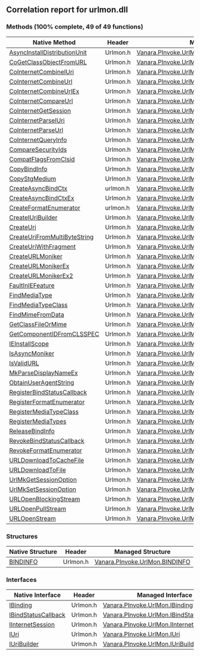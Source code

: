 ## Correlation report for urlmon.dll  
### Methods (100% complete, 49 of 49 functions)  
Native Method | Header | Managed Method  
--- | --- | ---  
[AsyncInstallDistributionUnit](https://www.google.com/search?num=5&q=AsyncInstallDistributionUnit+site%3Amicrosoft.com) | Urlmon.h | [Vanara.PInvoke.UrlMon.AsyncInstallDistributionUnit](https://github.com/dahall/Vanara/search?l=C%23&q=AsyncInstallDistributionUnit)  
[CoGetClassObjectFromURL](https://www.google.com/search?num=5&q=CoGetClassObjectFromURL+site%3Amicrosoft.com) | Urlmon.h | [Vanara.PInvoke.UrlMon.CoGetClassObjectFromURL](https://github.com/dahall/Vanara/search?l=C%23&q=CoGetClassObjectFromURL)  
[CoInternetCombineIUri](https://www.google.com/search?num=5&q=CoInternetCombineIUri+site%3Amicrosoft.com) | Urlmon.h | [Vanara.PInvoke.UrlMon.CoInternetCombineIUri](https://github.com/dahall/Vanara/search?l=C%23&q=CoInternetCombineIUri)  
[CoInternetCombineUrl](https://www.google.com/search?num=5&q=CoInternetCombineUrl+site%3Amicrosoft.com) | Urlmon.h | [Vanara.PInvoke.UrlMon.CoInternetCombineUrl](https://github.com/dahall/Vanara/search?l=C%23&q=CoInternetCombineUrl)  
[CoInternetCombineUrlEx](https://www.google.com/search?num=5&q=CoInternetCombineUrlEx+site%3Amicrosoft.com) | Urlmon.h | [Vanara.PInvoke.UrlMon.CoInternetCombineUrlEx](https://github.com/dahall/Vanara/search?l=C%23&q=CoInternetCombineUrlEx)  
[CoInternetCompareUrl](https://www.google.com/search?num=5&q=CoInternetCompareUrl+site%3Amicrosoft.com) | Urlmon.h | [Vanara.PInvoke.UrlMon.CoInternetCompareUrl](https://github.com/dahall/Vanara/search?l=C%23&q=CoInternetCompareUrl)  
[CoInternetGetSession](https://www.google.com/search?num=5&q=CoInternetGetSession+site%3Amicrosoft.com) | Urlmon.h | [Vanara.PInvoke.UrlMon.CoInternetGetSession](https://github.com/dahall/Vanara/search?l=C%23&q=CoInternetGetSession)  
[CoInternetParseIUri](https://www.google.com/search?num=5&q=CoInternetParseIUri+site%3Amicrosoft.com) | Urlmon.h | [Vanara.PInvoke.UrlMon.CoInternetParseIUri](https://github.com/dahall/Vanara/search?l=C%23&q=CoInternetParseIUri)  
[CoInternetParseUrl](https://www.google.com/search?num=5&q=CoInternetParseUrl+site%3Amicrosoft.com) | Urlmon.h | [Vanara.PInvoke.UrlMon.CoInternetParseUrl](https://github.com/dahall/Vanara/search?l=C%23&q=CoInternetParseUrl)  
[CoInternetQueryInfo](https://www.google.com/search?num=5&q=CoInternetQueryInfo+site%3Amicrosoft.com) | Urlmon.h | [Vanara.PInvoke.UrlMon.CoInternetQueryInfo](https://github.com/dahall/Vanara/search?l=C%23&q=CoInternetQueryInfo)  
[CompareSecurityIds](https://www.google.com/search?num=5&q=CompareSecurityIds+site%3Amicrosoft.com) | Urlmon.h | [Vanara.PInvoke.UrlMon.CompareSecurityIds](https://github.com/dahall/Vanara/search?l=C%23&q=CompareSecurityIds)  
[CompatFlagsFromClsid](https://www.google.com/search?num=5&q=CompatFlagsFromClsid+site%3Amicrosoft.com) | Urlmon.h | [Vanara.PInvoke.UrlMon.CompatFlagsFromClsid](https://github.com/dahall/Vanara/search?l=C%23&q=CompatFlagsFromClsid)  
[CopyBindInfo](https://www.google.com/search?num=5&q=CopyBindInfo+site%3Amicrosoft.com) | Urlmon.h | [Vanara.PInvoke.UrlMon.CopyBindInfo](https://github.com/dahall/Vanara/search?l=C%23&q=CopyBindInfo)  
[CopyStgMedium](https://www.google.com/search?num=5&q=CopyStgMedium+site%3Amicrosoft.com) | Urlmon.h | [Vanara.PInvoke.UrlMon.CopyStgMedium](https://github.com/dahall/Vanara/search?l=C%23&q=CopyStgMedium)  
[CreateAsyncBindCtx](http://msdn2.microsoft.com/en-us/library/0c79b61b-d3d6-48fd-aaee-21cddad09208) | urlmon.h | [Vanara.PInvoke.UrlMon.CreateAsyncBindCtx](https://github.com/dahall/Vanara/search?l=C%23&q=CreateAsyncBindCtx)  
[CreateAsyncBindCtxEx](https://www.google.com/search?num=5&q=CreateAsyncBindCtxEx+site%3Amicrosoft.com) | Urlmon.h | [Vanara.PInvoke.UrlMon.CreateAsyncBindCtxEx](https://github.com/dahall/Vanara/search?l=C%23&q=CreateAsyncBindCtxEx)  
[CreateFormatEnumerator](http://msdn2.microsoft.com/en-us/library/302418e5-48b6-46ee-bb96-2a8170c4af5e) | urlmon.h | [Vanara.PInvoke.UrlMon.CreateFormatEnumerator](https://github.com/dahall/Vanara/search?l=C%23&q=CreateFormatEnumerator)  
[CreateIUriBuilder](https://www.google.com/search?num=5&q=CreateIUriBuilder+site%3Amicrosoft.com) | Urlmon.h | [Vanara.PInvoke.UrlMon.CreateIUriBuilder](https://github.com/dahall/Vanara/search?l=C%23&q=CreateIUriBuilder)  
[CreateUri](https://www.google.com/search?num=5&q=CreateUri+site%3Amicrosoft.com) | Urlmon.h | [Vanara.PInvoke.UrlMon.CreateUri](https://github.com/dahall/Vanara/search?l=C%23&q=CreateUri)  
[CreateUriFromMultiByteString](https://www.google.com/search?num=5&q=CreateUriFromMultiByteString+site%3Amicrosoft.com) | Urlmon.h | [Vanara.PInvoke.UrlMon.CreateUriFromMultiByteString](https://github.com/dahall/Vanara/search?l=C%23&q=CreateUriFromMultiByteString)  
[CreateUriWithFragment](https://www.google.com/search?num=5&q=CreateUriWithFragment+site%3Amicrosoft.com) | Urlmon.h | [Vanara.PInvoke.UrlMon.CreateUriWithFragment](https://github.com/dahall/Vanara/search?l=C%23&q=CreateUriWithFragment)  
[CreateURLMoniker](https://www.google.com/search?num=5&q=CreateURLMoniker+site%3Amicrosoft.com) | Urlmon.h | [Vanara.PInvoke.UrlMon.CreateURLMoniker](https://github.com/dahall/Vanara/search?l=C%23&q=CreateURLMoniker)  
[CreateURLMonikerEx](https://www.google.com/search?num=5&q=CreateURLMonikerEx+site%3Amicrosoft.com) | Urlmon.h | [Vanara.PInvoke.UrlMon.CreateURLMonikerEx](https://github.com/dahall/Vanara/search?l=C%23&q=CreateURLMonikerEx)  
[CreateURLMonikerEx2](https://www.google.com/search?num=5&q=CreateURLMonikerEx2+site%3Amicrosoft.com) | Urlmon.h | [Vanara.PInvoke.UrlMon.CreateURLMonikerEx2](https://github.com/dahall/Vanara/search?l=C%23&q=CreateURLMonikerEx2)  
[FaultInIEFeature](https://www.google.com/search?num=5&q=FaultInIEFeature+site%3Amicrosoft.com) | Urlmon.h | [Vanara.PInvoke.UrlMon.FaultInIEFeature](https://github.com/dahall/Vanara/search?l=C%23&q=FaultInIEFeature)  
[FindMediaType](https://www.google.com/search?num=5&q=FindMediaType+site%3Amicrosoft.com) | Urlmon.h | [Vanara.PInvoke.UrlMon.FindMediaType](https://github.com/dahall/Vanara/search?l=C%23&q=FindMediaType)  
[FindMediaTypeClass](https://www.google.com/search?num=5&q=FindMediaTypeClass+site%3Amicrosoft.com) | Urlmon.h | [Vanara.PInvoke.UrlMon.FindMediaTypeClass](https://github.com/dahall/Vanara/search?l=C%23&q=FindMediaTypeClass)  
[FindMimeFromData](https://www.google.com/search?num=5&q=FindMimeFromData+site%3Amicrosoft.com) | Urlmon.h | [Vanara.PInvoke.UrlMon.FindMimeFromData](https://github.com/dahall/Vanara/search?l=C%23&q=FindMimeFromData)  
[GetClassFileOrMime](https://www.google.com/search?num=5&q=GetClassFileOrMime+site%3Amicrosoft.com) | Urlmon.h | [Vanara.PInvoke.UrlMon.GetClassFileOrMime](https://github.com/dahall/Vanara/search?l=C%23&q=GetClassFileOrMime)  
[GetComponentIDFromCLSSPEC](https://www.google.com/search?num=5&q=GetComponentIDFromCLSSPEC+site%3Amicrosoft.com) | Urlmon.h | [Vanara.PInvoke.UrlMon.GetComponentIDFromCLSSPEC](https://github.com/dahall/Vanara/search?l=C%23&q=GetComponentIDFromCLSSPEC)  
[IEInstallScope](https://www.google.com/search?num=5&q=IEInstallScope+site%3Amicrosoft.com) | Urlmon.h | [Vanara.PInvoke.UrlMon.IEInstallScope](https://github.com/dahall/Vanara/search?l=C%23&q=IEInstallScope)  
[IsAsyncMoniker](https://www.google.com/search?num=5&q=IsAsyncMoniker+site%3Amicrosoft.com) | Urlmon.h | [Vanara.PInvoke.UrlMon.IsAsyncMoniker](https://github.com/dahall/Vanara/search?l=C%23&q=IsAsyncMoniker)  
[IsValidURL](https://www.google.com/search?num=5&q=IsValidURL+site%3Amicrosoft.com) | Urlmon.h | [Vanara.PInvoke.UrlMon.IsValidURL](https://github.com/dahall/Vanara/search?l=C%23&q=IsValidURL)  
[MkParseDisplayNameEx](https://www.google.com/search?num=5&q=MkParseDisplayNameEx+site%3Amicrosoft.com) | Urlmon.h | [Vanara.PInvoke.UrlMon.MkParseDisplayNameEx](https://github.com/dahall/Vanara/search?l=C%23&q=MkParseDisplayNameEx)  
[ObtainUserAgentString](https://www.google.com/search?num=5&q=ObtainUserAgentString+site%3Amicrosoft.com) | Urlmon.h | [Vanara.PInvoke.UrlMon.ObtainUserAgentString](https://github.com/dahall/Vanara/search?l=C%23&q=ObtainUserAgentString)  
[RegisterBindStatusCallback](https://www.google.com/search?num=5&q=RegisterBindStatusCallback+site%3Amicrosoft.com) | Urlmon.h | [Vanara.PInvoke.UrlMon.RegisterBindStatusCallback](https://github.com/dahall/Vanara/search?l=C%23&q=RegisterBindStatusCallback)  
[RegisterFormatEnumerator](https://www.google.com/search?num=5&q=RegisterFormatEnumerator+site%3Amicrosoft.com) | Urlmon.h | [Vanara.PInvoke.UrlMon.RegisterFormatEnumerator](https://github.com/dahall/Vanara/search?l=C%23&q=RegisterFormatEnumerator)  
[RegisterMediaTypeClass](https://www.google.com/search?num=5&q=RegisterMediaTypeClass+site%3Amicrosoft.com) | Urlmon.h | [Vanara.PInvoke.UrlMon.RegisterMediaTypeClass](https://github.com/dahall/Vanara/search?l=C%23&q=RegisterMediaTypeClass)  
[RegisterMediaTypes](https://www.google.com/search?num=5&q=RegisterMediaTypes+site%3Amicrosoft.com) | Urlmon.h | [Vanara.PInvoke.UrlMon.RegisterMediaTypes](https://github.com/dahall/Vanara/search?l=C%23&q=RegisterMediaTypes)  
[ReleaseBindInfo](https://www.google.com/search?num=5&q=ReleaseBindInfo+site%3Amicrosoft.com) | Urlmon.h | [Vanara.PInvoke.UrlMon.ReleaseBindInfo](https://github.com/dahall/Vanara/search?l=C%23&q=ReleaseBindInfo)  
[RevokeBindStatusCallback](https://www.google.com/search?num=5&q=RevokeBindStatusCallback+site%3Amicrosoft.com) | Urlmon.h | [Vanara.PInvoke.UrlMon.RevokeBindStatusCallback](https://github.com/dahall/Vanara/search?l=C%23&q=RevokeBindStatusCallback)  
[RevokeFormatEnumerator](https://www.google.com/search?num=5&q=RevokeFormatEnumerator+site%3Amicrosoft.com) | Urlmon.h | [Vanara.PInvoke.UrlMon.RevokeFormatEnumerator](https://github.com/dahall/Vanara/search?l=C%23&q=RevokeFormatEnumerator)  
[URLDownloadToCacheFile](https://www.google.com/search?num=5&q=URLDownloadToCacheFileA+site%3Amicrosoft.com) | Urlmon.h | [Vanara.PInvoke.UrlMon.URLDownloadToCacheFile](https://github.com/dahall/Vanara/search?l=C%23&q=URLDownloadToCacheFile)  
[URLDownloadToFile](https://www.google.com/search?num=5&q=URLDownloadToFileA+site%3Amicrosoft.com) | Urlmon.h | [Vanara.PInvoke.UrlMon.URLDownloadToFile](https://github.com/dahall/Vanara/search?l=C%23&q=URLDownloadToFile)  
[UrlMkGetSessionOption](https://www.google.com/search?num=5&q=UrlMkGetSessionOption+site%3Amicrosoft.com) | Urlmon.h | [Vanara.PInvoke.UrlMon.UrlMkGetSessionOption](https://github.com/dahall/Vanara/search?l=C%23&q=UrlMkGetSessionOption)  
[UrlMkSetSessionOption](https://www.google.com/search?num=5&q=UrlMkSetSessionOption+site%3Amicrosoft.com) | Urlmon.h | [Vanara.PInvoke.UrlMon.UrlMkSetSessionOption](https://github.com/dahall/Vanara/search?l=C%23&q=UrlMkSetSessionOption)  
[URLOpenBlockingStream](https://www.google.com/search?num=5&q=URLOpenBlockingStreamA+site%3Amicrosoft.com) | Urlmon.h | [Vanara.PInvoke.UrlMon.URLOpenBlockingStream](https://github.com/dahall/Vanara/search?l=C%23&q=URLOpenBlockingStream)  
[URLOpenPullStream](https://www.google.com/search?num=5&q=URLOpenPullStreamA+site%3Amicrosoft.com) | Urlmon.h | [Vanara.PInvoke.UrlMon.URLOpenPullStream](https://github.com/dahall/Vanara/search?l=C%23&q=URLOpenPullStream)  
[URLOpenStream](https://www.google.com/search?num=5&q=URLOpenStreamA+site%3Amicrosoft.com) | Urlmon.h | [Vanara.PInvoke.UrlMon.URLOpenStream](https://github.com/dahall/Vanara/search?l=C%23&q=URLOpenStream)  
### Structures  
Native Structure | Header | Managed Structure  
--- | --- | ---  
[BINDINFO](https://www.google.com/search?num=5&q=BINDINFO+site%3Amicrosoft.com) | Urlmon.h | [Vanara.PInvoke.UrlMon.BINDINFO](https://github.com/dahall/Vanara/search?l=C%23&q=BINDINFO)  
### Interfaces  
Native Interface | Header | Managed Interface  
--- | --- | ---  
[IBinding](https://www.google.com/search?num=5&q=IBinding+site%3Amicrosoft.com) | Urlmon.h | [Vanara.PInvoke.UrlMon.IBinding](https://github.com/dahall/Vanara/search?l=C%23&q=IBinding)  
[IBindStatusCallback](https://www.google.com/search?num=5&q=IBindStatusCallback+site%3Amicrosoft.com) | Urlmon.h | [Vanara.PInvoke.UrlMon.IBindStatusCallback](https://github.com/dahall/Vanara/search?l=C%23&q=IBindStatusCallback)  
[IInternetSession](https://www.google.com/search?num=5&q=IInternetSession+site%3Amicrosoft.com) | Urlmon.h | [Vanara.PInvoke.UrlMon.IInternetSession](https://github.com/dahall/Vanara/search?l=C%23&q=IInternetSession)  
[IUri](https://www.google.com/search?num=5&q=IUri+site%3Amicrosoft.com) | Urlmon.h | [Vanara.PInvoke.UrlMon.IUri](https://github.com/dahall/Vanara/search?l=C%23&q=IUri)  
[IUriBuilder](https://www.google.com/search?num=5&q=IUriBuilder+site%3Amicrosoft.com) | Urlmon.h | [Vanara.PInvoke.UrlMon.IUriBuilder](https://github.com/dahall/Vanara/search?l=C%23&q=IUriBuilder)  
